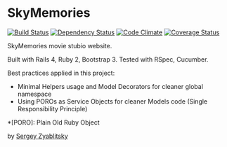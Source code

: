 # SkyMemories

[![Build Status](https://travis-ci.org/szyablitsky/skymemories.png?branch=master)](https://travis-ci.org/szyablitsky/skymemories)
[![Dependency Status](https://gemnasium.com/szyablitsky/skymemories.png)](https://gemnasium.com/szyablitsky/skymemories)
[![Code Climate](https://codeclimate.com/github/szyablitsky/skymemories.png)](https://codeclimate.com/github/szyablitsky/skymemories)
[![Coverage Status](https://coveralls.io/repos/szyablitsky/skymemories/badge.png)](https://coveralls.io/r/szyablitsky/skymemories)

SkyMemories movie stubio website.

Built with Rails 4, Ruby 2, Bootstrap 3.
Tested with RSpec, Cucumber.

Best practices applied in this project:
* Minimal Helpers usage and Model Decorators for cleaner global namespace
* Using POROs as Service Objects for cleaner Models code (Single Responsibility Principle)

*[PORO]: Plain Old Ruby Object

by [Sergey Zyablitsky](http://finch.pro/)